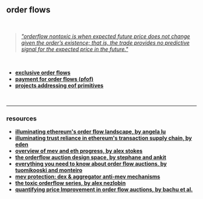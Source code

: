 ## order flows

<br>


> *["orderflow nontoxic is when expected future price does not change given the order’s existence; that is, the trade provides no predictive signal for the expected price in the future."](https://xenophonlabs.com/papers/uniswap_valuing_orderflow.pdf)*

<br>


* **[exclusive order flows](exclusive_order_flows.md)**
* **[payment for order flows (pfof)](101.md)**
* **[projects addressing eof primitives](projects.md)**

<br>

---

### resources

* **[illuminating ethereum's order flow landscape, by angela lu](https://writings.flashbots.net/illuminate-the-order-flow)**
* **[illuminating trust reliance in ethereum's transaction supply chain, by eden](https://edennetwork.io/blog/illuminating-trust-reliance-in-ethereums-transaction-supply-chain)**
* **[overview of mev and eth progress, by alex stokes](https://www.youtube.com/watch?v=DZfKE8djQTM)**
* **[the orderflow auction design space, by stephane and ankit](https://frontier.tech/the-orderflow-auction-design-space)**
* **[everything you need to know about order flow auctions, by tuomikooski and monteiro](https://www.monoceros.com/insights/order-flow-auctions)**
* **[mev protection: dex & aggregator anti-mev mechanisms](https://www.shoal.gg/p/mev-protection-dex-and-aggregator)**
* **[the toxic orderflow series, by alex nezlobin](https://medium.com/@alexnezlobin/toxic-order-flow-on-decentralized-exchanges-problem-and-solutions-a1b79f32225a)**
* **[quantifying price Improvement in order flow auctions, by bachu et al.](https://arxiv.org/abs/2405.00537)**
